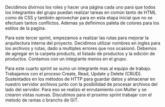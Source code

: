 Decidimos divirnos los roles y hacer una página cada uno para que todos los integrantes del grupo puedan realizar tareas en común tanto de HTML como de CSS y también aprovechar para en esta etapa inicial que no se efectuen tantos conflictos. Ademas ya definimos paleta de colores para los estilos de la pagina.

Para este tercer sprint, empezamos a realizar las rutas para mejorar la arquitectura interna del proyecto. Decidimos utilizar nombres en ingles para los archivos y rutas, dado a multiples errores que nos ocasionó. Debemos de agregar en la carpeta products, el listado de productos y la edición de productos. Contamos con un integrante menos en el grupo. 

Para este cuarto sprint se sumo un integrante mas al equipo de trabajo. Trabajamos con el proceso Create, Read, Update y Delete (CRUD). Sustentados en los métodos de HTTP para guardar datos y almacenar en nuestro servidor archivos junto con la posibilidad de procesar archivos del lado del servidor. Para eso se realizo el enrutamiento con Multer y se crearon vistas nuevas. Discutimos para el proximo sprint trabajar con el metodo de ramas o branchs de GIT.


<!-- 
//Crear vista de formulario para editar un producto (con sus estilos)
//perfil.ejs  -->